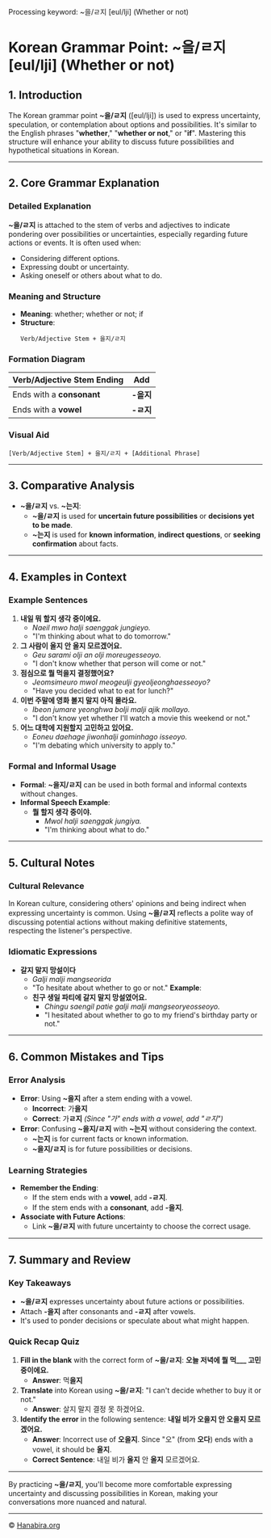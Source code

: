Processing keyword: ~을/ㄹ지 [eul/lji] (Whether or not)
# Korean Grammar Point: ~을/ㄹ지 [eul/lji] (Whether or not)

## 1. Introduction
The Korean grammar point **~을/ㄹ지** ([eul/lji]) is used to express uncertainty, speculation, or contemplation about options and possibilities. It's similar to the English phrases "**whether**," "**whether or not**," or "**if**". Mastering this structure will enhance your ability to discuss future possibilities and hypothetical situations in Korean.

---
## 2. Core Grammar Explanation
### Detailed Explanation
**~을/ㄹ지** is attached to the stem of verbs and adjectives to indicate pondering over possibilities or uncertainties, especially regarding future actions or events. It is often used when:
- Considering different options.
- Expressing doubt or uncertainty.
- Asking oneself or others about what to do.
### Meaning and Structure
- **Meaning**: whether; whether or not; if
- **Structure**:
  ```
  Verb/Adjective Stem + 을지/ㄹ지
  ```
### Formation Diagram
| **Verb/Adjective Stem Ending** | **Add**   |
|-------------------------------|-----------|
| Ends with a **consonant**      | **-을지** |
| Ends with a **vowel**          | **-ㄹ지** |
### Visual Aid
```
[Verb/Adjective Stem] + 을지/ㄹ지 + [Additional Phrase]
```
---
## 3. Comparative Analysis
- **~을/ㄹ지** vs. **~는지**:
  - **~을/ㄹ지** is used for **uncertain future possibilities** or **decisions yet to be made**.
  - **~는지** is used for **known information**, **indirect questions**, or **seeking confirmation** about facts.
---
## 4. Examples in Context
### Example Sentences
1. **내일 뭐 할지 생각 중이에요.**
   - *Naeil mwo halji saenggak jungieyo.*
   - "I'm thinking about what to do tomorrow."
2. **그 사람이 올지 안 올지 모르겠어요.**
   - *Geu sarami olji an olji moreugesseoyo.*
   - "I don't know whether that person will come or not."
3. **점심으로 뭘 먹을지 결정했어요?**
   - *Jeomsimeuro mwol meogeulji gyeoljeonghaesseoyo?*
   - "Have you decided what to eat for lunch?"
4. **이번 주말에 영화 볼지 말지 아직 몰라요.**
   - *Ibeon jumare yeonghwa bolji malji ajik mollayo.*
   - "I don't know yet whether I'll watch a movie this weekend or not."
5. **어느 대학에 지원할지 고민하고 있어요.**
   - *Eoneu daehage jiwonhalji gominhago isseoyo.*
   - "I'm debating which university to apply to."
### Formal and Informal Usage
- **Formal**: **~을지/ㄹ지** can be used in both formal and informal contexts without changes.
- **Informal Speech Example**:
  - **뭘 할지 생각 중이야.**
    - *Mwol halji saenggak jungiya.*
    - "I'm thinking about what to do."
---
## 5. Cultural Notes
### Cultural Relevance
In Korean culture, considering others' opinions and being indirect when expressing uncertainty is common. Using **~을/ㄹ지** reflects a polite way of discussing potential actions without making definitive statements, respecting the listener's perspective.
### Idiomatic Expressions
- **갈지 말지 망설이다**
  - *Galji malji mangseorida*
  - "To hesitate about whether to go or not."
  **Example**:
  - **친구 생일 파티에 갈지 말지 망설였어요.**
    - *Chingu saengil patie galji malji mangseoryeosseoyo.*
    - "I hesitated about whether to go to my friend's birthday party or not."
---
## 6. Common Mistakes and Tips
### Error Analysis
- **Error**: Using **~을지** after a stem ending with a vowel.
  - **Incorrect**: 가**을지**
  - **Correct**: 가**ㄹ지** *(Since "가" ends with a vowel, add "ㄹ지")*
- **Error**: Confusing **~을지/ㄹ지** with **~는지** without considering the context.
  - **~는지** is for current facts or known information.
  - **~을지/ㄹ지** is for future possibilities or decisions.
### Learning Strategies
- **Remember the Ending**:
  - If the stem ends with a **vowel**, add **-ㄹ지**.
  - If the stem ends with a **consonant**, add **-을지**.
- **Associate with Future Actions**:
  - Link **~을/ㄹ지** with future uncertainty to choose the correct usage.
---
## 7. Summary and Review
### Key Takeaways
- **~을/ㄹ지** expresses uncertainty about future actions or possibilities.
- Attach **-을지** after consonants and **-ㄹ지** after vowels.
- It's used to ponder decisions or speculate about what might happen.
### Quick Recap Quiz
1. **Fill in the blank** with the correct form of **~을/ㄹ지**:
   **오늘 저녁에 뭘 먹___ 고민 중이에요.**
   - **Answer**: 먹**을지**
2. **Translate** into Korean using **~을/ㄹ지**:
   "I can't decide whether to buy it or not."
   - **Answer**: 살지 말지 결정 못 하겠어요.
3. **Identify the error** in the following sentence:
   **내일 비가 오을지 안 오을지 모르겠어요.**
   - **Answer**: Incorrect use of **오을지**. Since "오" (from **오다**) ends with a vowel, it should be **올지**.
   - **Correct Sentence**: 내일 비가 **올지** 안 **올지** 모르겠어요.
---
By practicing **~을/ㄹ지**, you'll become more comfortable expressing uncertainty and discussing possibilities in Korean, making your conversations more nuanced and natural.

---
© [Hanabira.org](https://hanabira.org)
